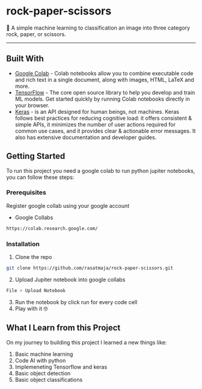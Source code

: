 # rock-paper-scissors
🤖 A simple machine learning to classification an image into three category rock, paper, or scissors.

---

## Built With

* [Google Colab](https://colab.research.google.com/) - Colab notebooks allow you to combine executable code and rich text in a single document, along with images, HTML, LaTeX and more.
* [TensorFlow](https://www.tensorflow.org/) - The core open source library to help you develop and train ML models. Get started quickly by running Colab notebooks directly in your browser.
* [Keras](https://keras.io/) - is an API designed for human beings, not machines. Keras follows best practices for reducing cognitive load: it offers consistent & simple APIs, it minimizes the number of user actions required for common use cases, and it provides clear & actionable error messages. It also has extensive documentation and developer guides.

## Getting Started

To run this project you need a google colab to run python jupiter notebooks, you can follow these steps:

### Prerequisites

Register google collab using your google account

* Google Collabs 
```sh
https://colab.research.google.com/
```

### Installation

1. Clone the repo
```sh
git clone https://github.com/rasatmaja/rock-paper-scissors.git
```
2. Upload Jupiter notebook into google collabs
```sh
File > Upload Notebook
```
3. Run the notebook by click run for every code cell
4. Play with it 🤓

## What I Learn from this Project 
On my journey to building this project I learned a new things like:

1. Basic machine learning
2. Code AI with python
3. Implemeneting Tensorflow and keras
4. Basic object detection
5. Basic object classifications

